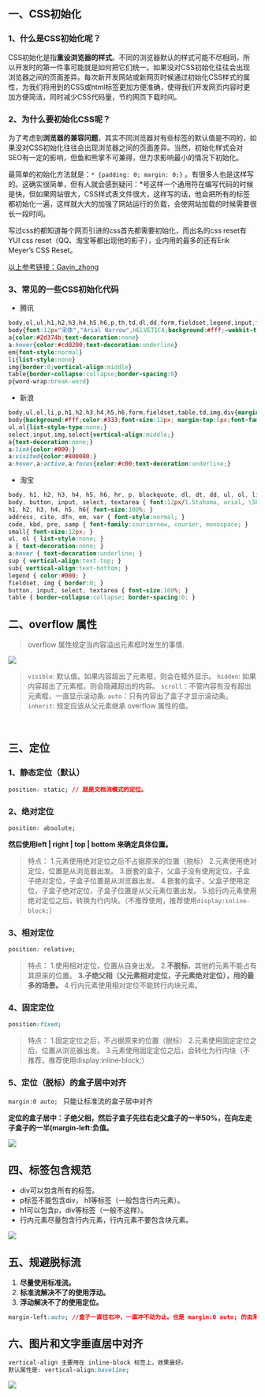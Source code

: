 ## 一、CSS初始化
### 1、什么是CSS初始化呢？
 CSS初始化是指**重设浏览器的样式**。不同的浏览器默认的样式可能不尽相同，所以开发时的第一件事可能就是如何把它们统一。如果没对CSS初始化往往会出现浏览器之间的页面差异。每次新开发网站或新网页时候通过初始化CSS样式的属性，为我们将用到的CSS或html标签更加方便准确，使得我们开发网页内容时更加方便简洁，同时减少CSS代码量，节约网页下载时间。



### 2、为什么要初始化CSS呢？
为了考虑到**浏览器的兼容问题**，其实不同浏览器对有些标签的默认值是不同的，如果没对CSS初始化往往会出现浏览器之间的页面差异。当然，初始化样式会对SEO有一定的影响，但鱼和熊掌不可兼得，但力求影响最小的情况下初始化。

最简单的初始化方法就是：` * {padding: 0; margin: 0;} ` 。有很多人也是这样写的。这确实很简单，但有人就会感到疑问：*号这样一个通用符在编写代码的时候是快，但如果网站很大，CSS样式表文件很大，这样写的话，他会把所有的标签都初始化一遍，这样就大大的加强了网站运行的负载，会使网站加载的时候需要很长一段时间。

写过css的都知道每个网页引进的css首先都需要初始化，而出名的css reset有YUI css reset（QQ、淘宝等都出现他的影子），业内用的最多的还有Erik Meyer’s CSS Reset。

[以上参考链接：Gavin_zhong](https://www.cnblogs.com/Gavinzhong/p/6995328.html)




### 3、常见的一些CSS初始化代码
- 腾讯

```css
body,ol,ul,h1,h2,h3,h4,h5,h6,p,th,td,dl,dd,form,fieldset,legend,input,textarea,select{margin:0;padding:0} 
body{font:12px"宋体","Arial Narrow",HELVETICA;background:#fff;-webkit-text-size-adjust:100%;} 
a{color:#2d374b;text-decoration:none} 
a:hover{color:#cd0200;text-decoration:underline} 
em{font-style:normal} 
li{list-style:none} 
img{border:0;vertical-align:middle} 
table{border-collapse:collapse;border-spacing:0} 
p{word-wrap:break-word}
```

- 新浪

```css
body,ul,ol,li,p,h1,h2,h3,h4,h5,h6,form,fieldset,table,td,img,div{margin:0;padding:0;border:0;} 
body{background:#fff;color:#333;font-size:12px; margin-top:5px;font-family:"SimSun","宋体","Arial Narrow";}
ul,ol{list-style-type:none;} 
select,input,img,select{vertical-align:middle;} 
a{text-decoration:none;} 
a:link{color:#009;} 
a:visited{color:#800080;} 
a:hover,a:active,a:focus{color:#c00;text-decoration:underline;}
```

- 淘宝

```css
body, h1, h2, h3, h4, h5, h6, hr, p, blockquote, dl, dt, dd, ul, ol, li, pre, form, fieldset, legend, button, input, textarea, th, td { margin:0; padding:0; } 
body, button, input, select, textarea { font:12px/1.5tahoma, arial, \5b8b\4f53; } 
h1, h2, h3, h4, h5, h6{ font-size:100%; } 
address, cite, dfn, em, var { font-style:normal; } 
code, kbd, pre, samp { font-family:couriernew, courier, monospace; } 
small{ font-size:12px; } 
ul, ol { list-style:none; } 
a { text-decoration:none; } 
a:hover { text-decoration:underline; } 
sup { vertical-align:text-top; } 
sub{ vertical-align:text-bottom; } 
legend { color:#000; } 
fieldset, img { border:0; }
button, input, select, textarea { font-size:100%; } 
table { border-collapse:collapse; border-spacing:0; } 
```





## 二、overflow 属性

> overflow 属性规定当内容溢出元素框时发生的事情.

![](./images/tp28.png)

> `visible`: 默认值。如果内容超出了元素框，则会在框外显示。
> `hidden`: 如果内容超出了元素框，则会隐藏超出的内容。
> `scroll`：不管内容有没有超出元素框，一直显示滚动条.
> `auto`：只有内容出了盒子才显示滚动条。
> `inherit`: 规定应该从父元素继承 overflow 属性的值。

​	



## 三、定位

### 1、静态定位（默认）

```css
position: static; // 就是文档流模式的定位。
```



### 2、绝对定位

```css
position: absolute;
```


**然后使用left  | right  | top  | bottom 来确定具体位置。**

> 特点：
> 1.元素使用绝对定位之后不占据原来的位置（脱标）
> 2.元素使用绝对定位，位置是从浏览器出发。
> 3.嵌套的盒子，父盒子没有使用定位，子盒子绝对定位，子盒子位置是从浏览器出发。
> 4.嵌套的盒子，父盒子使用定位，子盒子绝对定位，子盒子位置是从父元素位置出发。
> 5.给行内元素使用绝对定位之后，转换为行内块。（不推荐使用，推荐使用`display:inline-block;`）



### 3、相对定位

```css
position: relative;
```

> 特点：
> 1.使用相对定位，位置从自身出发。
> 2.**不脱标**，其他的元素不能占有其原来的位置。
> **3.子绝父相（父元素相对定位，子元素绝对定位），用的最多的场景。**
> 4.行内元素使用相对定位不能转行内块元素。



### 4、固定定位

```css
position:fixed;
```

> 特点：
> 1.固定定位之后，不占据原来的位置（脱标）
> 2.元素使用固定定位之后，位置从浏览器出发。
> 3.元素使用固定定位之后，会转化为行内块（不推荐，推荐使用display:inline-block;）



### 5、定位（脱标）的盒子居中对齐

`margin:0 auto; ` 只能让标准流的盒子居中对齐

**定位的盒子居中：子绝父相，然后子盒子先往右走父盒子的一半50%，在向左走子盒子的一半(margin-left:负值。**

![](./images/tp29.png)





## 四、标签包含规范

- div可以包含所有的标签。
- p标签不能包含div， h1等标签（一般包含行内元素）。
- h1可以包含p，div等标签（一般不这样）。
- 行内元素尽量包含行内元素，行内元素不要包含块元素。

![](./images/tp30.png)



## 五、规避脱标流

1. **尽量使用标准流。**
2. **标准流解决不了的使用浮动。**
3. **浮动解决不了的使用定位。**

```css
margin-left:auto; //盒子一直往右冲，一直冲不动为止。也是 margin:0 auto; 的由来。
```



## 六、图片和文字垂直居中对齐

```css
vertical-align 主要用在 inline-block 标签上，效果最好。
默认属性是: vertical-align:baseline;
```

![](./images/tp31.png)



